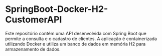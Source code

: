 # SpringBoot-Docker-H2-CustomerAPI
Este repositório contém uma API desenvolvida com Spring Boot que permite a consulta e o cadastro de clientes. A aplicação é containerizada utilizando Docker e utiliza um banco de dados em memória H2 para armazenamento de dados.
